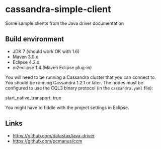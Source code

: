cassandra-simple-client
=======================

Some sample clients from the Java driver documentation

Build environment
-----------------

* JDK 7 (should work OK with 1.6)
* Maven 3.0.x
* Eclipse 4.2.x
* m2eclipse 1.4 (Maven Eclipse plug-in)

You will need to be running a Cassandra cluster that you can connect to. 
You should be running Cassandra 1.2.1 or later. The nodes must be configured
to use the CQL3 binary protocol (in the `cassandra.yaml` file):

start_native_transport: true

You might have to fiddle with the project settings in Eclipse.

Links
-----

* https://github.com/datastax/java-driver
* https://github.com/pcmanus/ccm
